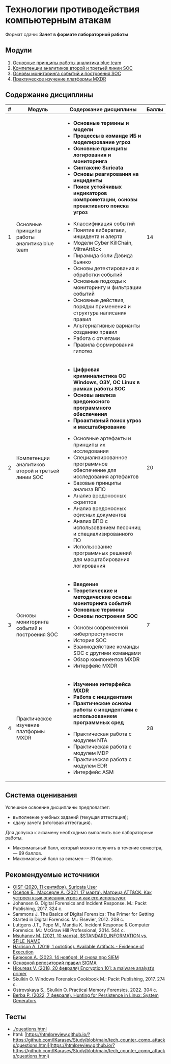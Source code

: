 # Технологии противодействия компьютерным атакам

Формат сдачи: **Зачет в формате лабораторной работы**

## Модули

1. [Основные принципы работы аналитика blue team](./01_Осн_принципы_раб_аналитика_blue_team.md)
1. [Компетенции аналитиков второй и третьей линии SOC](./02_Комп_аналитиков_2_3_линии_SOC.md)
1. [Основы мониторинга событий и построения SOC](./03_Основы_мон_соб_постр_SOC.md)
1. [Практическое изучение платформы MXDR](./04_Практическое_изучение_платформы_MXDR.md)

## Содержание дисциплины

<table>
    <thead>
        <tr>
            <th>#</th>
            <th>Модуль</th>
            <th>Содержание дисциплины</th>
            <th>Баллы</th>
        </tr>
    </thead>
    <tbody>
        <tr>
            <td>1</td>
            <td>Основные принципы работы аналитика blue team</td>
            <td>
                <p><strong>
                    <ul>
                        <li>Основные термины и модели</li>
                        <li>Процессы в команде ИБ и моделирование угроз</li>
                        <li>Основные принципы логирования и мониторинга</li>
                        <li>Синтаксис Suricata</li>
                        <li>Основы реагирования на инциденты</li>
                        <li>Поиск устойчивых индикаторов компрометации, основы проактивного поиска угроз</li>
                    </ul>
                </strong></p>
                <p>
                    <ul>
                        <li>Классификация событий</li>
                        <li>Понятие кибератаки, инцидента и алерта</li>
                        <li>Модели Cyber KillChain, MitreAtt&ck</li>
                        <li>Пирамида боли Дэвида Бьянко</li>
                        <li>Основы детектирования и обработки событий</li>
                        <li>Основные подходы к мониторингу и фильтрации событий</li>
                        <li>Основные действия, порядки применения и структура написания правил</li>
                        <li>Альтернативные варианты созданию правил</li>
                        <li>Работа с отчетами</li>
                        <li>Правила формирования гипотез</li>
                    </ul>
                </p>
            </td>
            <td>14</td>
        </tr>
        <tr>
            <td>2</td>
            <td>Компетенции аналитиков второй и третьей линии SOC</td>
            <td>
                <p><strong>
                    <ul>
                        <li>Цифровая криминалистика ОС Windows, ОЗУ, ОС Linux в рамках работы SOC</li>
                        <li>Основы анализа вредоносного программного обеспечения</li>
                        <li>Проактивный поиск угроз и масштабирование</li>
                    </ul>
                </strong></p>
                <p>
                    <ul>
                        <li>Основные артефакты и принципы их исследования</li>
                        <li>Специализированное программное обеспечение для исследования артефактов</li>
                        <li>Базовые принципы анализа ВПО</li>
                        <li>Анализ вредоносных скриптов</li>
                        <li>Анализ вредоносных офисных документов</li>
                        <li>Анализ ВПО с использованием песочниц и специализированного ПО</li>
                        <li>Использование программных решений для масштабирования логирования</li>
                    </ul>
                </p>
            </td>
            <td>20</td>
        </tr>
        <tr>
            <td>3</td>
            <td>Основы мониторинга событий и построения SOC</td>
            <td>
                <p><strong>
                    <ul>
                        <li>Введение</li>
                        <li>Теоретические и методические основы мониторинга событий</li>
                        <li>Основные термины</li>
                        <li>Основы построения SOC</li>
                    </ul>
                </strong></p>
                <p>
                    <ul>
                        <li>Основы современной киберпреступности</li>
                        <li>История SOC</li>
                        <li>Взаимодействие команды SOC с другими командами</li>
                        <li>Обзор компонентов MXDR</li>
                        <li>Интерфейс MXDR</li>
                    </ul>
                </p>
            </td>
            <td>7</td>
        </tr>
        <tr>
            <td>4</td>
            <td>Практическое изучение платформы MXDR</td>
            <td>
                <p><strong>
                    <ul>
                        <li>Изучение интерфейса MXDR</li>
                        <li>Работа с инцидентами</li>
                        <li>Практические основы работы с инцидентами с использованием программных сред</li>
                    </ul>
                </strong></p>
                <p>
                    <ul>
                        <li>Практическая работа с модулем NTA</li>
                        <li>Практическая работа с модулем MDP</li>
                        <li>Практическая работа с модулем EDR</li>
                        <li>Интерфейс ASM</li>
                    </ul>
                </p>
            </td>
            <td>28</td>
        </tr>
    </tbody>
</table>

## Система оценивания

Успешное освоение дисциплины предполагает:
- выполнение учебных заданий (текущая аттестация);
- сдачу зачета (итоговая аттестация).

Для допуска к экзамену необходимо выполнить все лабораторные работы.
- Максимальный балл, который можно получить в течение семестра, — 69 баллов.
- Максимальный балл за экзамен — 31 баллов.

## Рекомендуемые источники

- [OISF (2020, 11 сентября). Suricata User](https://docs.suricata.io/_/downloads/en/suricata-6.0.0-rc1/pdf/)
- [Осепов Б., Массерле А. (2021, 17 марта). Матрица ATT&CK. Как устроен язык описания угроз и как его используют](https://xakep.ru/2021/03/17/mitre-att-ck/)
- Johansen G. Digital Forensics and Incident Response. М.: Packt Publishing, 2017. 324 c.
- Sammons J. The Basics of Digital Forensics: The Primer for Getting Started in Digital Forensics. M.: Elsevier, 2012. 208 c.
- Luttgens J.T., Pepe M., Mandia K. Incident Response & Computer Forensics. M.: McGraw Hill Professional, 2014. 544 c.
- [Msuhanov M. (2021, 10 марта). $STANDARD_INFORMATION vs. $FILE_NAME](https://dfir.ru/2021/01/10/standard_information-vs-file_name/)
- [Harrison A. (2019, 1 октября). Available Artifacts - Evidence of Execution](https://blog.1234n6.com/2018/10/available-artifacts-evidence-of.html)
- [Бирюков А. (2023, 14 ноября). И снова про SIEM](https://habr.com/ru/companies/otus/articles/773430/)
- [Основной репозиторий правил SIGMA](https://github.com/SigmaHQ/sigma)
- [Hioureas V. (2018, 20 февраля) Encryption 101: a malware analyst’s primer](https://www.malwarebytes.com/blog/news/2018/02/encryption-101-malware-analysts-primer)
- Skulkin O. Windows Forensics Cookbook M.: Packt Publishing, 2017. 274 c.
- Ostrovskaya S., Skulkin O. Practical Memory Forensics, 2022. 304 c.
- [Berba P. (2022, 7 февраля). Hunting for Persistence in Linux: System Generators](https://pberba.github.io/security/2022/02/07/linux-threat-hunting-for-persistence-systemd-generators/)

## Тесты

- [./questions.html](./questions.html)
- html: [https://htmlpreview.github.io/?https://github.com/IKarasev/Study/blob/main/tech_counter_comp_attacks/questions.html](https://htmlpreview.github.io/?https://github.com/IKarasev/Study/blob/main/tech_counter_comp_attacks/questions.html) 
